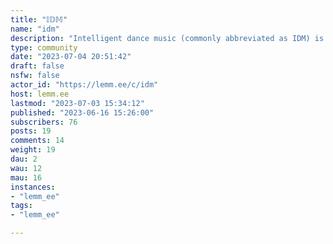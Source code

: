 ```yaml
---
title: "𝕀𝔻𝕄" 
name: "idm"
description: "Intelligent dance music (commonly abbreviated as IDM) is a style of electronic music originating in the early 1990s, defined by idiosyncratic experimentation rather than specific genre constraints. It emerged from the culture and sound palette of electronic and rave music styles such as ambient techno, acid house, Detroit techno and breakbeat; it has been regarded as better suited to home listening than dancing. Prominent artists associated with it include Aphex Twin, Autechre, Squarepusher, Venetian Snares, Boards of Canada, Telefon Tel Aviv, μ-Ziq, the Black Dog, the Future Sound of London, and Luke Vibert.**Post rules:**- Use `[𝕋𝔸𝔾] Artist - Song` format- Use these as tags until we have something better:  - `[ℕ𝔼𝕎]` - for new releases  - `[𝔸𝕃𝔹𝕌𝕄]` - for links to full albums  - `[𝕍𝕀𝔻𝔼𝕆]` - for music videos- Please share links to official frontends, e.g. to youtube instead of piped or invidious. If you want to redirect to alternative frontends you can use addons like [LibRedirect](https://libredirect.github.io/)**Related communities:**- [!idm@lemmy.ml](/u/idm@lemmy.ml)- [!aphextwin@lemmy.world](/u/aphextwin@lemmy.world)"
type: community
date: "2023-07-04 20:51:42"
draft: false
nsfw: false
actor_id: "https://lemm.ee/c/idm"
host: lemm.ee
lastmod: "2023-07-03 15:34:12"
published: "2023-06-16 15:26:00"
subscribers: 76
posts: 19
comments: 14
weight: 19
dau: 2
wau: 12
mau: 16
instances:
- "lemm_ee"
tags: 
- "lemm_ee"

---
```

